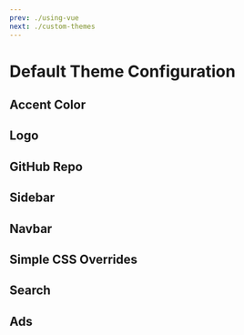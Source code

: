 ```yaml
---
prev: ./using-vue
next: ./custom-themes
---
```


# Default Theme Configuration

## Accent Color

## Logo

## GitHub Repo

## Sidebar

## Navbar

## Simple CSS Overrides

## Search

## Ads

